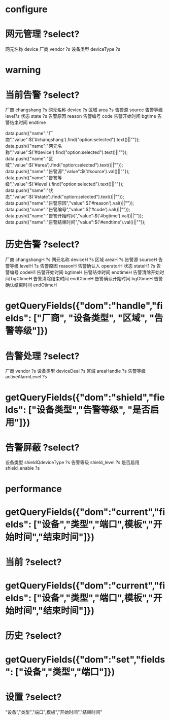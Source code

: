 

# configure 


# 网元管理  ?select?
网元名称 device 
厂商 vendor ?s 
设备类型 deviceType ?s 


# warning

# 当前告警   ?select?
厂商 changshang ?s
网元名称 device ?s
区域  area ?s
告警源 source
告警等级 level?s
状态 state ?s
告警原因 reason
告警编号 code
告警开始时间 bgtime
告警结束时间 endtime


data.push({"name":"厂商","value":$('#changshang').find("option:selected").text()||""});
data.push({"name":"网元名称","value":$('#device').find("option:selected").text()||""});
data.push({"name":"区域","value":$('#area').find("option:selected").text()||""});
data.push({"name":"告警源","value":$('#source').val()||""});
data.push({"name":"告警等级","value":$('#level').find("option:selected").text()||""});
data.push({"name":"状态","value":$('#state').find("option:selected").text()||""});
data.push({"name":"告警原因","value":$('#reason').val()||""});
data.push({"name":"告警编号","value":$('#code').val()||""});
data.push({"name":"告警开始时间","value":$('#bgtime').val()||""});
data.push({"name":"告警结束时间","value":$('#endtime').val()||""});

# 历史告警   ?select?
厂商  changshangH ?s
网元名称 deviceH ?s
区域  areaH ?s
告警源 sourceH
告警等级 levelH ?s
告警原因 reasonH
告警确认人 operatorH
状态  stateH1 ?s
告警编号 codeH1
告警开始时间 bgtimeH
告警结束时间 endtimeH
告警清除开始时间 bgCtimeH
告警清除结束时间 endCtimeH
告警确认开始时间 bgOtimeH
告警确认结束时间 endOtimeH


# getQueryFields({"dom":"handle","fields": ["厂商", "设备类型", "区域", "告警等级"]})  
# 告警处理   ?select?
厂商 vendor ?s
设备类型 deviceDeal ?s
区域 areaHandle ?s
告警等级 activeAlarmLevel ?s



# getQueryFields({"dom":"shield","fields": ["设备类型","告警等级", "是否启用"]})
# 告警屏蔽   ?select?
设备类型 shieldQdeviceType ?s
告警等级 shield_level ?s
是否启用 shield_enable ?s


# performance

# getQueryFields({"dom":"current","fields": ["设备","类型","端口",模板","开始时间","结束时间"]})
# 当前   ?select?

# getQueryFields({"dom":"current","fields": ["设备","类型","端口",模板","开始时间","结束时间"]})
# 历史   ?select?

# getQueryFields({"dom":"set","fields": ["设备","类型","端口"]})
# 设置   ?select?




"设备","类型","端口",模板","开始时间","结束时间"

